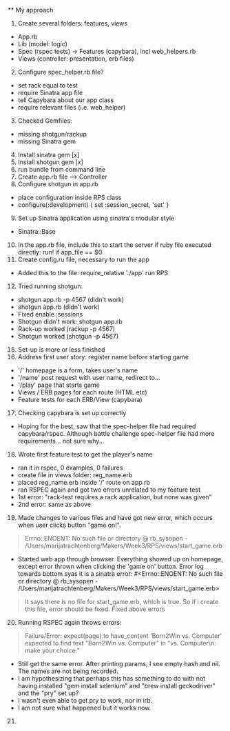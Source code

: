 ** My approach

1. Create several folders: features, views
  - App.rb
  - Lib (model: logic)
  - Spec (rspec tests) -> Features (capybara), incl web_helpers.rb
  - Views (controller: presentation, erb files)
2. Configure spec_helper.rb file?
  - set rack equal to test
  - require Sinatra app file
  - tell Capybara about our app class
  - require relevant files (i.e. web_helper)
3. Checked Gemfiles:
  - missing shotgun/rackup
  - missing Sinatra gem
4. Install sinatra gem [x]
5. Install shotgun gem [x]
6. run bundle from command line
7. Create app.rb file --> Controller
8. Configure shotgun in app.rb
- place configuration inside RPS class
- configure(:development) { set :session_secret, 'set' }
9. Set up Sinatra application using sinatra's modular style
 - Sinatra::Base
10. In the app.rb file, include this to start the server if ruby file executed directly:
run! if app_file == $0
11. Create config.ru file, necessary to run the app
- Added this to the file:
require_relative './app'
run RPS
12. Tried running shotgun:
- shotgun app.rb -p 4567 (didn't work)
- shotgun app.rb (didn't work)
- Fixed enable :sessions
- Shotgun didn't work: shotgun app.rb
- Rack-up worked (rackup -p 4567)
- Shotgun worked (shotgun -p 4567)
15. Set-up is more or less finished
16. Address first user story: register name before starting game
- '/' homepage is a form, takes user's name
- '/name' post request with user name, redirect to...
- '/play' page that starts game
- Views / ERB pages for each route (HTML etc)
- Feature tests for each ERB/View (capybara)
17. Checking capybara is set up correctly
- Hoping for the best, saw that the spec-helper file had required capybara/rspec. Although battle challenge spec-helper file had more requirements... not sure why...
18. Wrote first feature test to get the player's name
- ran it in rspec, 0 examples, 0 failures
- create file in views folder: reg_name.erb
- placed reg_name.erb inside '/' route on app.rb
- ran RSPEC again and got two errors unrelated to my feature test
- 1st error: "rack-test requires a rack application, but none was given"
- 2nd error: same as above
19. Made changes to various files and have got new error, which occurs when user clicks button "game on!".
> Errno::ENOENT:
       No such file or directory @ rb_sysopen - /Users/marijatrachtenberg/Makers/Week3/RPS/views/start_game.erb
- Started web app through browser. Everything showed up on homepage, except error thrown when clicking the 'game on' button. Error log towards bottom syas it is a sinatra error:
  #<Errno::ENOENT: No such file or directory @ rb_sysopen - /Users/marijatrachtenberg/Makers/Week3/RPS/views/start_game.erb>
> It says there is no file for start_game.erb, which is true. So if i create this file, error should be fixed.
> Fixed above errors
20. Running RSPEC again throws errors:  
> Failure/Error: expect(page).to have_content 'Born2Win vs. Computer'
expected to find text "Born2Win vs. Computer" in "vs. Computer\n: make your choice."
- Still get the same error. After printing params, I see empty hash and nil. The names are not being recorded.
- I am hypothesizing that perhaps this has something to do with not having installed "gem install selenium" and "brew install geckodriver" and the "pry" set up?
- I wasn't even able to get pry to work, nor in irb.
- I am not sure what happened but it works now.
21. 
